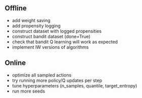 ## Offline
- add weight saving
- add propensity logging
- construct dataset with logged propensities
- construct bandit dataset (done=True)
- check that bandit Q learning will work as expected
- implement IW versions of algorithms



## Online
- optimize all sampled actions
- try running more policy/Q updates per step
- tune hyperparameters (n_samples, quantile, target_entropy) 
- run more seeds